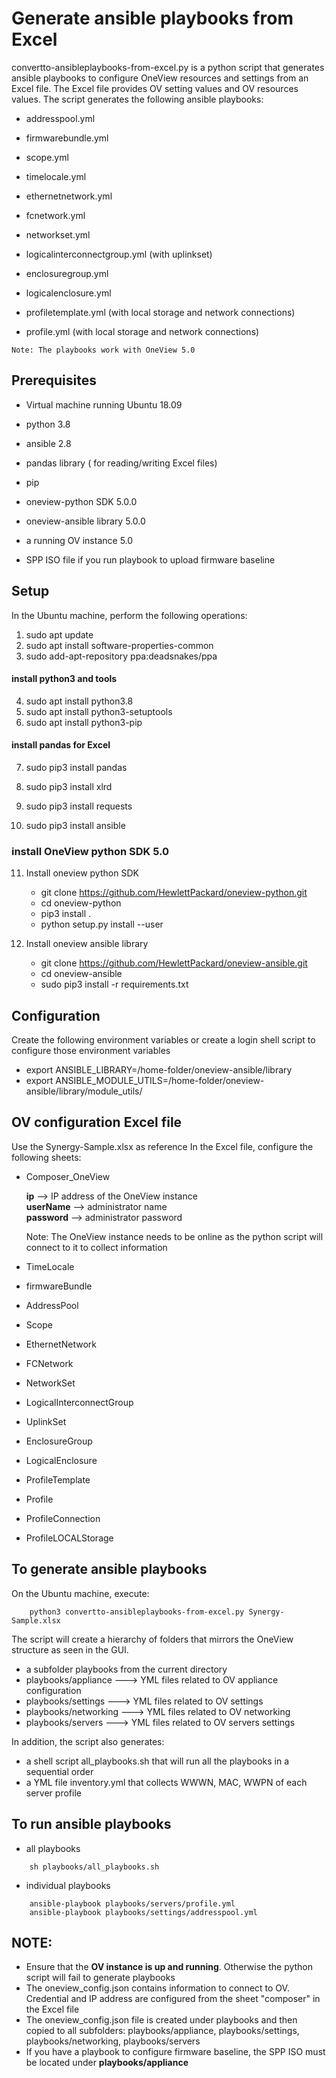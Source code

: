 # Generate ansible playbooks from Excel

convertto-ansibleplaybooks-from-excel.py is a python script that generates ansible playbooks to configure OneView resources and settings from an Excel file.
The Excel file provides OV setting values and OV resources values.
The script generates the following ansible playbooks:

   * addresspool.yml
   * firmwarebundle.yml
   * scope.yml
   * timelocale.yml

   * ethernetnetwork.yml
   * fcnetwork.yml
   * networkset.yml
   * logicalinterconnectgroup.yml (with uplinkset)
   * enclosuregroup.yml
   * logicalenclosure.yml
   * profiletemplate.yml (with local storage and network connections)
   * profile.yml (with local storage and network connections)


    Note: The playbooks work with OneView 5.0

## Prerequisites
   * Virtual machine running Ubuntu 18.09
   * python 3.8
   * ansible 2.8
   * pandas library ( for reading/writing Excel files)
   * pip 
   * oneview-python SDK 5.0.0
   * oneview-ansible library 5.0.0

   * a running OV instance 5.0
   * SPP ISO file if you run playbook to upload firmware baseline



## Setup
In the Ubuntu machine, perform the following operations:

   1. sudo apt update
   2. sudo apt install software-properties-common
   3. sudo add-apt-repository ppa:deadsnakes/ppa
   #### install python3 and tools
   4. sudo apt install python3.8
   5. sudo apt install python3-setuptools
   6. sudo apt install python3-pip
   #### install pandas for Excel
   7. sudo pip3 install pandas
   8. sudo pip3 install xlrd

   9. sudo pip3 install requests
   10. sudo pip3 install ansible

   ### install OneView python SDK 5.0
   11. Install oneview python SDK
        *  git clone https://github.com/HewlettPackard/oneview-python.git 
        *  cd oneview-python
        *  pip3 install .
        * python setup.py install --user  

    
   12. Install oneview ansible library
        *  git clone https://github.com/HewlettPackard/oneview-ansible.git
	    *  cd oneview-ansible
        *  sudo pip3 install -r requirements.txt   
    

    
## Configuration
Create the following environment variables or create a login shell script to configure those environment variables 

   * export ANSIBLE_LIBRARY=/home-folder/oneview-ansible/library
   * export ANSIBLE_MODULE_UTILS=/home-folder/oneview-ansible/library/module_utils/


## OV configuration Excel file
Use the Synergy-Sample.xlsx as reference
In the Excel file, configure the following sheets:

   * Composer_OneView

        **ip**           --> IP address of the OneView instance      
        **userName**     --> administrator name  
        **password**     --> administrator password  
          
        Note:         The OneView instance needs to be online as the python script will connect to it to collect information 

   * TimeLocale
   * firmwareBundle
   * AddressPool
   * Scope
   * EthernetNetwork
   * FCNetwork
   * NetworkSet
   * LogicalInterconnectGroup
   * UplinkSet
   * EnclosureGroup
   * LogicalEnclosure
   * ProfileTemplate
   * Profile
   * ProfileConnection
   * ProfileLOCALStorage



## To generate ansible playbooks
On the Ubuntu machine, execute:
```
    python3 convertto-ansibleplaybooks-from-excel.py Synergy-Sample.xlsx

```
The script will create a hierarchy of folders that mirrors the OneView structure as seen in the GUI.
   * a subfolder playbooks from the current directory
   * playbooks/appliance    ---> YML files related to OV appliance configuration
   * playbooks/settings     ---> YML files related to OV settings
   * playbooks/networking   ---> YML files related to OV networking
   * playbooks/servers      ---> YML files related to OV servers settings

In addition, the script also generates:
   * a shell script all_playbooks.sh that will run all the playbooks in a sequential order
   * a YML file inventory.yml that collects WWWN, MAC, WWPN of each server profile





## To run ansible playbooks

   * all playbooks

```
    sh playbooks/all_playbooks.sh 

```

   * individual playbooks
   
```
    ansible-playbook playbooks/servers/profile.yml 
    ansible-playbook playbooks/settings/addresspool.yml 
```

## NOTE:
   * Ensure that the **OV instance is up and running**. Otherwise the python script will fail to generate playbooks
   * The oneview_config.json contains information to connect to OV. Credential and IP address are configured from the sheet "composer" in the Excel file
   * The oneview_config.json file is created under playbooks and then copied to all subfolders: playbooks/appliance, playbooks/settings, playbooks/networking, playbooks/servers 
   * If you have a playbook to configure firmware baseline, the SPP ISO must be located under **playbooks/appliance**